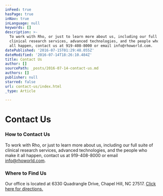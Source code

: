 ```yaml
---
inFeed: true
hasPage: true
inNav: true
inLanguage: null
keywords: []
description: >-
  To work with Rho, or just to learn more about us, including our full suite of
  clinical research services, advanced technologies, and the people who make it
  all happen, contact us at 919-408-8000 or email info@rhoworld.com. 
datePublished: '2016-07-15T01:29:48.055Z'
dateModified: '2016-07-14T18:26:10.484Z'
title: Contact Us
author: []
sourcePath: _posts/2016-07-14-contact-us.md
authors: []
publisher: null
starred: false
url: contact-us/index.html
_type: Article

---
```

# Contact Us

### How to Contact Us

To work with Rho, or just to learn more about us, including our full suite of clinical research services, advanced technologies, and the people who make it all happen, contact us at 919-408-8000 or email [info@rhoworld.com][0]. 

### Where to Find Us

Our office is located at 6330 Quadrangle Drive, Chapel Hill, NC 27517\. [Click here for directions.][1]

[0]: mailto:info@rhoworld.com
[1]: https://www.google.com/maps/place/6330+Quadrangle+Dr,+Chapel+Hill,+NC+27517/@35.9098654,-78.9797396,17z/data=!3m1!4b1!4m2!3m1!1s0x89ace86106a9e789:0x7f4d3a8d815fee31?hl=en